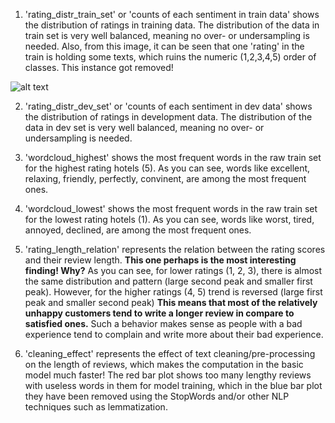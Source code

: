 
1. 'rating_distr_train_set' or 'counts of each sentiment in train data' shows the distribution of ratings in training data. The distribution of the data in train set is very well balanced, meaning no over- or undersampling is needed. Also, from this image, it can be seen that one 'rating' in the train is holding some texts, which ruins the numeric (1,2,3,4,5) order of classes. This instance got removed!

![alt text](https://github.com/Mehrdad93/Chata-assessment/blob/main/EDA/rating_distr_train_set.png)

2. 'rating_distr_dev_set' or 'counts of each sentiment in dev data' shows the distribution of ratings in development data. The distribution of the data in dev set is very well balanced, meaning no over- or undersampling is needed.

3. 'wordcloud_highest' shows the most frequent words in the raw train set for the highest rating hotels (5). As you can see, words like excellent, relaxing, friendly, perfectly, convinent, are among the most frequent ones.

4. 'wordcloud_lowest' shows the most frequent words in the raw train set for the lowest rating hotels (1). As you can see, words like worst, tired, annoyed, declined, are among the most frequent ones.

5. 'rating_length_relation' represents the relation between the rating scores and their review length. **This one perhaps is the most interesting finding! Why?** As you can see, for lower ratings (1, 2, 3), there is almost the same distribution and pattern (large second peak and smaller first peak). However, for the higher ratings (4, 5) trend is reversed (large first peak and smaller second peak) 
**This means that most of the relatively unhappy customers tend to write a longer review in compare to satisfied ones.** Such a behavior makes sense as people with a bad experience tend to complain and write more about their bad experience.

6. 'cleaning_effect' represents the effect of text cleaning/pre-processing on the length of reviews, which makes the computation in the basic model much faster! The red bar plot shows too many lengthy reviews with useless words in them for model training, which in the blue bar plot they have been removed using the StopWords and/or other NLP techniques such as lemmatization.
